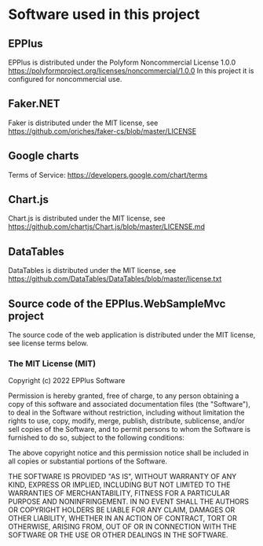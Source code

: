 # Software used in this project

## EPPlus

EPPlus is distributed under the Polyform Noncommercial License 1.0.0
<https://polyformproject.org/licenses/noncommercial/1.0.0>
In this project it is configured for noncommercial use.

## Faker.NET
Faker is distributed under the MIT license, see https://github.com/oriches/faker-cs/blob/master/LICENSE

## Google charts
Terms of Service: https://developers.google.com/chart/terms

## Chart.js
Chart.js is distributed under the MIT license, see https://github.com/chartjs/Chart.js/blob/master/LICENSE.md

## DataTables
DataTables is distributed under the MIT license, see https://github.com/DataTables/DataTables/blob/master/license.txt

## Source code of the EPPlus.WebSampleMvc project
The source code of the web application is distributed under the MIT license, see license terms below.

### The MIT License (MIT)

Copyright (c) 2022 EPPlus Software

Permission is hereby granted, free of charge, to any person obtaining a copy of this software and associated documentation files (the "Software"), to deal in the Software without restriction, including without limitation the rights to use, copy, modify, merge, publish, distribute, sublicense, and/or sell copies of the Software, and to permit persons to whom the Software is furnished to do so, subject to the following conditions:

The above copyright notice and this permission notice shall be included in all copies or substantial portions of the Software.

THE SOFTWARE IS PROVIDED "AS IS", WITHOUT WARRANTY OF ANY KIND, EXPRESS OR IMPLIED, INCLUDING BUT NOT LIMITED TO THE WARRANTIES OF MERCHANTABILITY, FITNESS FOR A PARTICULAR PURPOSE AND NONINFRINGEMENT. IN NO EVENT SHALL THE AUTHORS OR COPYRIGHT HOLDERS BE LIABLE FOR ANY CLAIM, DAMAGES OR OTHER LIABILITY, WHETHER IN AN ACTION OF CONTRACT, TORT OR OTHERWISE, ARISING FROM, OUT OF OR IN CONNECTION WITH THE SOFTWARE OR THE USE OR OTHER DEALINGS IN THE SOFTWARE.
